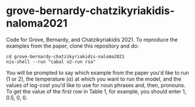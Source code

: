 # grove-bernardy-chatzikyriakidis-naloma2021

Code for Grove, Bernardy, and Chatzikyriakidis 2021. To reproduce the examples
from the paper, clone this repository and do:

	cd grove-bernardy-chatzikyriakidis-naloma2021
	nix-shell --run "cabal v2-run rsa"
	
You will be prompted to say which example from the paper you'd like to run (1 or
2), the temperature (α) at which you want to run the model, and the values of
log-cost you'd like to use for noun phrases and, then, pronouns. To get the
value of the first row in Table 1, for example, you should enter 1, 0.5, 0, 0.
